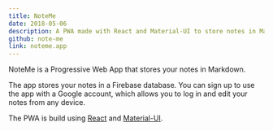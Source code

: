```yaml
---
title: NoteMe
date: 2018-05-06
description: A PWA made with React and Material-UI to store notes in Markdown
github: note-me
link: noteme.app
---
```

NoteMe is a Progressive Web App that stores your notes in Markdown.

The app stores your notes in a Firebase database. You can sign up to use the app with a Google account, which allows you to log in and edit your notes from any device.

The PWA is build using [React](https://create-react-app.dev) and [Material-UI](https://material-ui.com).
